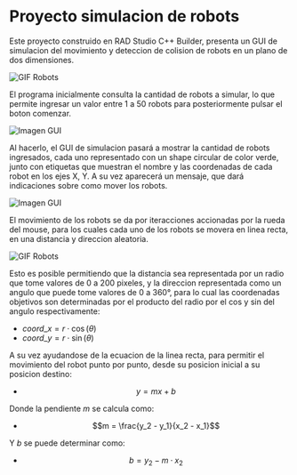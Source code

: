 # Proyecto simulacion de robots
Este proyecto construido en RAD Studio C++ Builder, presenta un GUI de simulacion del movimiento y deteccion de colision de robots en un plano de dos dimensiones.

![GIF Robots](https://github.com/LuisGalan97/robots-project/blob/main/doc-assets/1.gif)

El programa inicialmente consulta la cantidad de robots a simular, lo que permite ingresar un valor entre 1 a 50 robots para posteriormente pulsar el boton comenzar. 

![Imagen GUI](https://github.com/LuisGalan97/robots-project/blob/main/doc-assets/1.png)

Al hacerlo, el GUI de simulacion pasará a mostrar la cantidad de robots ingresados, cada uno representado con un shape circular de color verde, junto con etiquetas que muestran el nombre y las coordenadas de cada robot en los ejes X, Y. A su vez aparecerá un mensaje, que dará indicaciones sobre como mover los robots.

![Imagen GUI](https://github.com/LuisGalan97/robots-project/blob/main/doc-assets/2.png)

El movimiento de los robots se da por iteracciones accionadas por la rueda del mouse, para los cuales cada uno de los robots se movera en linea recta, en una distancia y direccion aleatoria.

![GIF Robots](https://github.com/LuisGalan97/robots-project/blob/main/doc-assets/2.gif)


Esto es posible permitiendo que la distancia sea representada por un radio que tome valores de 0 a 200 pixeles, y la direccion representada como un angulo que puede tome valores de 0 a 360°, para lo cual las coordenadas objetivos son determinadas por el producto del radio por el cos y sin del angulo respectivamente:

- $coord\_x = r \cdot \cos(\theta)$
- $coord\_y = r \cdot \sin(\theta)$

A su vez ayudandose de la ecuacion de la linea recta, para permitir el movimiento del robot punto por punto, desde su posicion inicial a su posicion destino:

- $$y = mx + b$$

Donde la pendiente $m$ se calcula como:

- $$m = \frac{y_2 - y_1}{x_2 - x_1}$$

Y $b$ se puede determinar como:

- $$b = y_2 - m \cdot x_2$$




